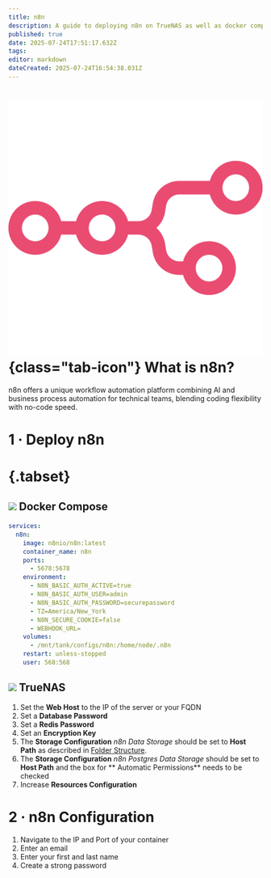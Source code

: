 ```yaml
---
title: n8n
description: A guide to deploying n8n on TrueNAS as well as docker compose
published: true
date: 2025-07-24T17:51:17.632Z
tags: 
editor: markdown
dateCreated: 2025-07-24T16:54:38.031Z
---
```


# ![](/n8n.png){class="tab-icon"} What is n8n?

n8n offers a unique workflow automation platform combining AI and business process automation for technical teams, blending coding flexibility with no-code speed.

# 1 · Deploy n8n
# {.tabset}
## <img src="/docker.png" class="tab-icon"> Docker Compose

```yaml
services:
  n8n:
    image: n8nio/n8n:latest
    container_name: n8n
    ports:
      - 5678:5678
    environment:
      - N8N_BASIC_AUTH_ACTIVE=true
      - N8N_BASIC_AUTH_USER=admin
      - N8N_BASIC_AUTH_PASSWORD=securepassword
      - TZ=America/New_York
      - N8N_SECURE_COOKIE=false
      - WEBHOOK_URL=
    volumes:
      - /mnt/tank/configs/n8n:/home/node/.n8n
    restart: unless-stopped
    user: 568:568
```

## <img src="/truenas.png" class="tab-icon"> TrueNAS

1. Set the **Web Host** to the IP of the server or your FQDN
1. Set a **Database Password**
1. Set a **Redis Password**
1. Set an **Encryption Key**
1. The **Storage Configuration** *n8n Data Storage* should be set to **Host Path** as described in [Folder Structure](/Folder-Structure).
1. The **Storage Configuration** *n8n Postgres Data Storage* should be set to **Host Path** and the box for ** Automatic Permissions** needs to be checked
1. Increase **Resources Configuration**

# 2 · n8n Configuration

1. Navigate to the IP and Port of your container
1. Enter an email
1. Enter your first and last name
1. Create a strong password
